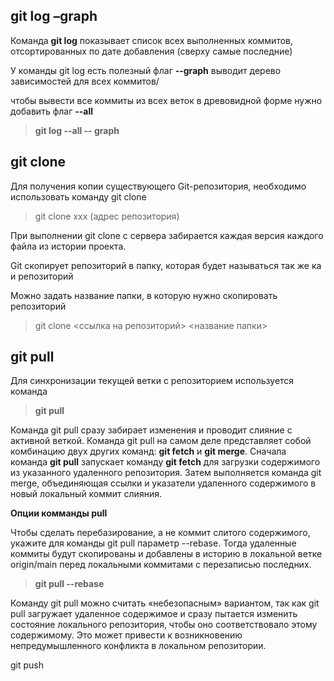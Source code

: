 ## **git log –graph** ##

Команда **git log** показывает список всех выполненных коммитов, отсортированных по дате добавления (сверху самые последние)

У команды git log есть полезный флаг **--graph**
выводит дерево зависимостей для всех коммитов/


чтобы вывести все коммиты из всех веток в древовидной форме нужно добавить флаг **--all**

> **git log --all -- graph**


## **git clone** ##

Для получения копии существующего Git-репозитория, необходимо использовать команду git clone 

> git clone xxx (адрес репозитория)

При выполнении git clone с сервера забирается каждая версия каждого файла из истории проекта. 

Git скопирует репозиторий в папку, которая будет называться так же ка и репозиторий

Можно задать название папки, в которую нужно скопировать репозиторий

> git clone <ссылка на репозиторий> <название папки>

## **git pull** ##

Для синхронизации текущей ветки с репозиторием используется команда 
> **git pull**

Команда git pull сразу забирает изменения и проводит слияние с активной веткой. Команда git pull на самом деле представляет собой комбинацию двух других команд: **git fetch** и **git merge**. Сначала команда **git pull** запускает команду **git fetch** для загрузки содержимого из указанного удаленного репозитория. Затем выполняется команда git merge, объединяющая ссылки и указатели удаленного содержимого в новый локальный коммит слияния. 

**Опции комманды pull**

Чтобы сделать перебазирование, а не коммит слитого содержимого, укажите для команды git pull параметр --rebase. Тогда удаленные коммиты будут скопированы и добавлены в историю в локальной ветке origin/main перед локальными коммитами с перезаписью последних.

> **git pull --rebase**


Команду git pull можно считать «небезопасным» вариантом, так как git pull загружает удаленное содержимое и сразу пытается изменить состояние локального репозитория, чтобы оно соответствовало этому содержимому. Это может привести к возникновению непредумышленного конфликта в локальном репозитории.

git push
